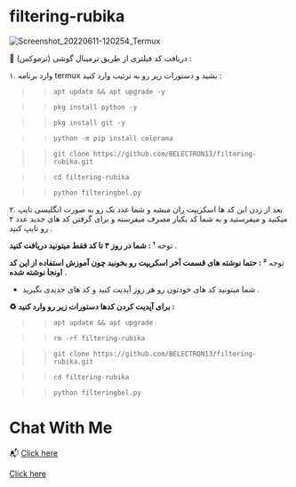 # filtering-rubika

![Screenshot_20220611-120254_Termux](https://user-images.githubusercontent.com/80569235/173178430-7e2ab3eb-fab9-4f6d-8932-bd1697a269e6.jpg)

📍 دریافت کد فیلتری از طریق ترمینال گوشی (ترموکس) :

۱. وارد برنامه termux بشید و دستورات زیر رو به ترتیب وارد کنید :

>> `apt update && apt upgrade -y`

>> `pkg install python -y`

>> `pkg install git -y`

>> `python -m pip install colorama`

>> `git clone https://github.com/BELECTRON13/filtering-rubika.git`

>> `cd filtering-rubika`

>> `python filteringbel.py`

۲. بعد از زدن این کد ها اسکریپت ران میشه و شما عدد یک رو به صورت انگلیسی تایپ میکنید و میفرستید و به شما کد یکبار مصرف میفرسته و برای گرفتن کد های جدید عدد ۲ رو تایپ کنید .

توجه **¹ : شما در روز ۳ تا کد فقط میتونید دریافت کنید** . 

توجه **² : حتما نوشته های قسمت آخر اسکریپت رو بخونید چون آموزش استفاده از این کد اونجا نوشته شده** .

+ شما میتونید کد های خودتون رو هر روز آپدیت کنید و کد های جدیدی بگیرید .

**♻️ برای آپدیت کردن کدها دستورات زیر رو وارد کنید :**
>> `apt update && apt upgrade`

>> `rm -rf filtering-rubika`

>> `git clone https://github.com/BELECTRON13/filtering-rubika.git`

>> `cd filtering-rubika`

>> `python filteringbel.py`

# Chat With Me
📬 [Click here](https://rubika.ir/seyed_xxx)

   [Click here](https://rubika.ir/mojaleghin)
